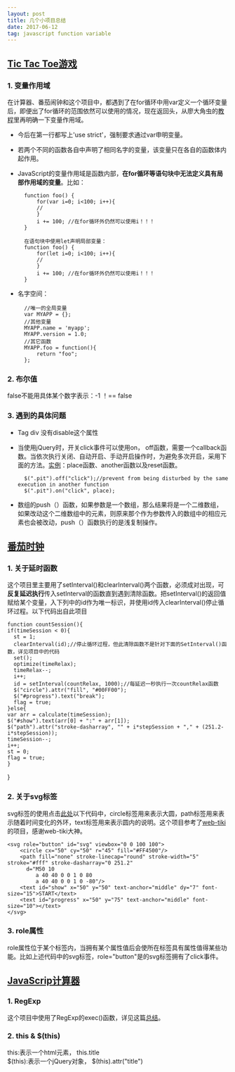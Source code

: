 ```yaml
---
layout: post
title: 几个小项目总结
date: 2017-06-12
tag: javascript function variable
---
```

## [Tic Tac Toe游戏](https://codepen.io/ginnko/full/dRPXGv/)
### 1. 变量作用域  
在计算器、番茄闹钟和这个项目中，都遇到了在for循环中用var定义一个循环变量后，即便出了for循环的范围依然可以使用的情况，现在返回头，从廖大角虫的[教程](http://www.liaoxuefeng.com/wiki/001434446689867b27157e896e74d51a89c25cc8b43bdb3000/0014344993159773a464f34e1724700a6d5dd9e235ceb7c000)里再明确一下变量作用域。

- 今后在第一行都写上'use strict'，强制要求通过var申明变量。
- 若两个不同的函数各自中声明了相同名字的变量，该变量只在各自的函数体内起作用。
- JavaScript的变量作用域是函数内部，**在for循环等语句块中无法定义具有局部作用域的变量**。比如： 

		function foo() {
			for(var i=0; i<100; i++){
			//
			}
			i += 100; //在for循环外仍然可以使用i！！！
		}

		在语句块中使用let声明局部变量：
		function foo() {
			for(let i=0; i<100; i++){
			//
			}
			i += 100; //在for循环外仍然可以使用i！！！
		}

- 名字空间：

		//唯一的全局变量
		var MYAPP = {};
		//其他变量
		MYAPP.name = 'myapp';
		MYAPP.version = 1.0;
		//其它函数
		MYAPP.foo = function(){
			return "foo";
		};

### 2. 布尔值
false不能用具体某个数字表示：-1 ！== false

### 3. 遇到的具体问题
- Tag div 没有disable这个属性
- 当使用jQuery时，开关click事件可以使用on， off函数，需要一个callback函数。当依次执行关闭、自动开启、手动开启操作时，为避免多次开启，采用下面的方法。[实例](https://codepen.io/ginnko/pen/dRPXGv)：place函数、another函数以及reset函数。

		$(".pit").off("click");//prevent from being disturbed by the same execution in another function
 		$(".pit").on("click", place);

- 数组的push（）函数，如果参数是一个数组，那么结果将是一个二维数组，如果改动这个二维数组中的元素，则原来那个作为参数传入的数组中的相应元素也会被改动，push（）函数执行的是浅复制操作。



## [番茄时钟](https://codepen.io/ginnko/full/EXxXJw/)
### 1. 关于延时函数
这个项目里主要用了setInterval()和clearInterval()两个函数，必须成对出现，可**反复延迟执行**传入setInterval的函数直到遇到清除函数。把setInterval()的返回值赋给某个变量，入下列中的id作为唯一标识，并使用id传入clearInterval()停止循环过程。以下代码出自此项目

	function countSession(){
    if(timeSession < 0){
      st = 1;
      clearInterval(id);//停止循环过程，但此清除函数不是针对下面的SetInterval()函数，详见项目中的代码
      set();
      optimize(timeRelax);
      timeRelax--;
      i++;
      id = setInterval(countRelax, 1000);//每延迟一秒执行一次countRelax函数
      $("circle").attr("fill", "#00FF00");
      $("#progress").text("break");
      flag = true;
 	}else{
    var arr = calculate(timeSession);
    $("#show").text(arr[0] + ":" + arr[1]);
    $("path").attr("stroke-dasharray", "" + i*stepSession + "," + (251.2-i*stepSession));
    timeSession--;
    i++;
    st = 0;
    flag = true;
    }
}

### 2. 关于svg标签
svg标签的使用点击[此处](https://developer.mozilla.org/zh-CN/docs/Web/SVG/Tutorial/Paths)以下代码中，circle标签用来表示大圆，path标签用来表示随着时间变化的外环，text标签用来表示圆内的说明。这个项目参考了[web-tiki](https://codepen.io/web-tiki/full/qEGvMN/)的项目，感谢web-tiki大神。

	<svg role="button" id="svg" viewbox="0 0 100 100">
    	<circle cx="50" cy="50" r="45" fill="#FF4500"/>
    	<path fill="none" stroke-linecap="round" stroke-width="5" stroke="#fff" stroke-dasharray="0 251.2"
          d="M50 10
             a 40 40 0 0 1 0 80
             a 40 40 0 0 1 0 -80"/>
    	<text id="show" x="50" y="50" text-anchor="middle" dy="7" font-size="15">START</text>
    	<text id="progress" x="50" y="75" text-anchor="middle" font-size="10"></text>
    </svg>

### 3. role属性
role属性位于某个标签内，当拥有某个属性值后会使所在标签具有属性值得某些功能。比如上述代码中的svg标签，role="button"是的svg标签拥有了click事件。

## [JavaScrip计算器](https://codepen.io/ginnko/full/EXxXJw/)
### 1. RegExp
这个项目中使用了RegExp的exec()函数，详见这篇[总结]()。
### 2. this & $(this)
this:表示一个html元素， this.title  
$(this):表示一个jQuery对象， $(this).attr("title")





